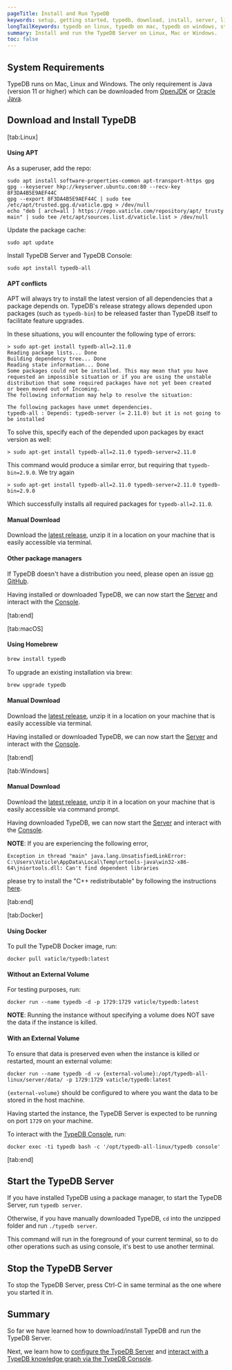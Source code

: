 ```yaml
---
pageTitle: Install and Run TypeDB
keywords: setup, getting started, typedb, download, install, server, linux, mac, windows, docker
longTailKeywords: typedb on linux, typedb on mac, typedb on windows, start typedb server
summary: Install and run the TypeDB Server on Linux, Mac or Windows.
toc: false
---
```


## System Requirements
TypeDB runs on Mac, Linux and Windows. The only requirement is Java (version 11 or higher) which can be downloaded from [OpenJDK](http://openjdk.java.net/install/) or [Oracle Java](https://www.oracle.com/java/technologies/javase-jdk15-downloads.html).

## Download and Install TypeDB

<div class="tabs light">
[tab:Linux]

#### Using APT

As a superuser, add the repo:
```
sudo apt install software-properties-common apt-transport-https gpg
gpg --keyserver hkp://keyserver.ubuntu.com:80 --recv-key 8F3DA4B5E9AEF44C 
gpg --export 8F3DA4B5E9AEF44C | sudo tee /etc/apt/trusted.gpg.d/vaticle.gpg > /dev/null
echo "deb [ arch=all ] https://repo.vaticle.com/repository/apt/ trusty main" | sudo tee /etc/apt/sources.list.d/vaticle.list > /dev/null
```

Update the package cache:
```
sudo apt update
```

Install TypeDB Server and TypeDB Console:
```
sudo apt install typedb-all
```
  
#### APT conflicts

APT will always try to install the latest version of all dependencies that a package depends on. TypeDB's release strategy allows
depended upon packages (such as `typedb-bin`) to be released faster than TypeDB itself to facilitate feature upgrades.
  
In these situations, you will encounter the following type of errors:

```
> sudo apt-get install typedb-all=2.11.0
Reading package lists... Done
Building dependency tree... Done
Reading state information... Done
Some packages could not be installed. This may mean that you have
requested an impossible situation or if you are using the unstable
distribution that some required packages have not yet been created
or been moved out of Incoming.
The following information may help to resolve the situation:

The following packages have unmet dependencies.
typedb-all : Depends: typedb-server (= 2.11.0) but it is not going to be installed
```

To solve this, specify each of the depended upon packages by exact version as well:
```
> sudo apt-get install typedb-all=2.11.0 typedb-server=2.11.0
```
 
This command would produce a similar error, but requiring that `typedb-bin=2.9.0`. We try again
```
> sudo apt-get install typedb-all=2.11.0 typedb-server=2.11.0 typedb-bin=2.9.0
```

Which successfully installs all required packages for `typedb-all=2.11.0`.
  
#### Manual Download

Download the [latest release](https://github.com/vaticle/typedb/releases), unzip it in a location on your machine that is easily accessible via terminal.

#### Other package managers

If TypeDB doesn't have a distribution you need, please open an issue [on GitHub](https://github.com/vaticle/typedb/issues).


Having installed or downloaded TypeDB, we can now start the [Server](#start-the-typedb-server) and interact with the [Console](../02-console/01-console.md).

[tab:end]

[tab:macOS]

#### Using Homebrew
```sh
brew install typedb
```

To upgrade an existing installation via brew:
```sh
brew upgrade typedb
```

#### Manual Download
Download the [latest release](https://github.com/vaticle/typedb/releases), unzip it in a location on your machine that is easily accessible via terminal.

Having installed or downloaded TypeDB, we can now start the [Server](#start-the-typedb-server) and interact with the [Console](../02-console/01-console.md).

[tab:end]

[tab:Windows]

#### Manual Download
Download the [latest release](https://github.com/vaticle/typedb/releases), unzip it in a location on your machine that is easily accessible via command prompt.

Having downloaded TypeDB, we can now start the [Server](#start-the-typedb-server) and interact with the [Console](../02-console/01-console.md).

**NOTE**: If you are experiencing the following error,

```
Exception in thread "main" java.lang.UnsatisfiedLinkError: 
C:\Users\Vaticle\AppData\Local\Temp\ortools-java\win32-x86-64\jniortools.dll: Can't find dependent libraries
```

please try to install the "C++ redistributable" by following the instructions [here](https://developers.google.com/optimization/install/python/windows#microsoft-visual-c-redistributable).

[tab:end]


[tab:Docker]

#### Using Docker

To pull the TypeDB Docker image, run:

```
docker pull vaticle/typedb:latest
```

#### Without an External Volume

For testing purposes, run:
```
docker run --name typedb -d -p 1729:1729 vaticle/typedb:latest
```

**NOTE**: Running the instance without specifying a volume does NOT save the data if the instance is killed.

#### With an External Volume

To ensure that data is preserved even when the instance is killed or restarted, mount an external volume:

```
docker run --name typedb -d -v {external-volume}:/opt/typedb-all-linux/server/data/ -p 1729:1729 vaticle/typedb:latest
```

`{external-volume}` should be configured to where you want the data to be stored in the host machine.

Having started the instance, the TypeDB Server is expected to be running on port `1729` on your machine.

To interact with the [TypeDB Console](../02-console/01-console.md), run:

```
docker exec -ti typedb bash -c '/opt/typedb-all-linux/typedb console'
```
[tab:end]
</div>

## Start the TypeDB Server
If you have installed TypeDB using a package manager, to start the TypeDB Server, run `typedb server`.

Otherwise, if you have manually downloaded TypeDB, `cd` into the unzipped folder and run `./typedb server`.

This command will run in the foreground of your current terminal, so to do other operations such as using console, it's best to use another terminal.

## Stop the TypeDB Server
To stop the TypeDB Server, press Ctrl-C in same terminal as the one where you started it in.


## Summary
So far we have learned how to download/install TypeDB and run the TypeDB Server.

Next, we learn how to [configure the TypeDB Server](../01-running-typedb/03-configuration.md) and [interact with a TypeDB knowledge graph via the TypeDB Console](../02-console/01-console.md).
